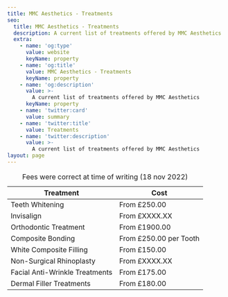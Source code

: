 ```yaml
---
title: MMC Aesthetics - Treatments
seo:
  title: MMC Aesthetics - Treatments
  description: A current list of treatments offered by MMC Aesthetics
  extra:
    - name: 'og:type'
      value: website
      keyName: property
    - name: 'og:title'
      value: MMC Aesthetics - Treatments
      keyName: property
    - name: 'og:description'
      value: >-
        A current list of treatments offered by MMC Aesthetics
      keyName: property
    - name: 'twitter:card'
      value: summary
    - name: 'twitter:title'
      value: Treatments
    - name: 'twitter:description'
      value: >-
        A current list of treatments offered by MMC Aesthetics
layout: page
---
```

<div class="responsive-table">
  <table>
      <caption>Fees were correct at time of writing (18 nov 2022)</caption>
    <thead>
      <tr>
        <th>Treatment</th>
        <th>Cost</th>
      </tr>
    </thead>
    <tbody>
      <tr>
        <td>Teeth Whitening</td>
        <td>From £250.00</td>
      </tr>
      <tr>
        <td>Invisalign</td>
        <td>From £XXXX.XX</td>
      </tr>
      <tr>
        <td>Orthodontic Treatment</td>
        <td>From £1900.00</td>
      </tr>
      <tr>
        <td>Composite Bonding</td>
        <td>From £250.00 per Tooth</td>
      </tr>
      <tr>
        <td>White Composite Filling</td>
        <td>From £150.00</td>
      </tr>
      <tr>
        <td>Non-Surgical Rhinoplasty</td>
        <td>From £XXXX.XX</td>
      </tr>
      <tr>
        <td>Facial Anti-Wrinkle Treatments</td>
        <td>From £175.00</td>
      </tr>
      <tr>
        <td>Dermal Filler Treatments</td>
        <td>From £180.00</td>
      </tr>
    </tbody>

  </table>
</div>
